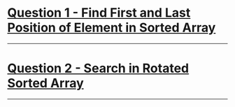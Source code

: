 # [Question 1 - Find First and Last Position of Element in Sorted Array](https://leetcode.com/problems/find-first-and-last-position-of-element-in-sorted-array/)
---
# [Question 2 - Search in Rotated Sorted Array](https://leetcode.com/problems/search-in-rotated-sorted-array/)
---
